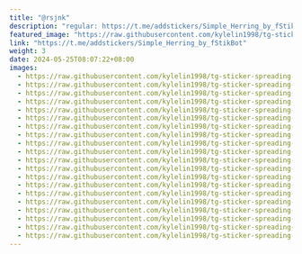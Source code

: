 ```yaml
---
title: "@rsjnk"
description: "regular: https://t.me/addstickers/Simple_Herring_by_fStikBot"
featured_image: "https://raw.githubusercontent.com/kylelin1998/tg-sticker-spreading-worldwide-images/main/img/c68ec571-32a5-4db4-93b6-3e7aaf976d1c.jpg"
link: "https://t.me/addstickers/Simple_Herring_by_fStikBot"
weight: 3
date: 2024-05-25T08:07:22+08:00
images:
  - https://raw.githubusercontent.com/kylelin1998/tg-sticker-spreading-worldwide-images/main/img/c68ec571-32a5-4db4-93b6-3e7aaf976d1c.jpg
  - https://raw.githubusercontent.com/kylelin1998/tg-sticker-spreading-worldwide-images/main/img/243bef2f-a1ac-4a0f-94e9-c5b960c5e86e.jpg
  - https://raw.githubusercontent.com/kylelin1998/tg-sticker-spreading-worldwide-images/main/img/3cd83b05-2585-4722-b953-8f21734e69ac.jpg
  - https://raw.githubusercontent.com/kylelin1998/tg-sticker-spreading-worldwide-images/main/img/d44710b3-0e1c-4b1d-9f9e-64690f97ad73.jpg
  - https://raw.githubusercontent.com/kylelin1998/tg-sticker-spreading-worldwide-images/main/img/9be3f7df-b9cc-45ab-81b2-f3f626ccd377.jpg
  - https://raw.githubusercontent.com/kylelin1998/tg-sticker-spreading-worldwide-images/main/img/d53223d4-fcd7-46f4-a2ba-81a07ae73fc0.jpg
  - https://raw.githubusercontent.com/kylelin1998/tg-sticker-spreading-worldwide-images/main/img/e7cf56df-f368-4206-9535-53883541e95d.jpg
  - https://raw.githubusercontent.com/kylelin1998/tg-sticker-spreading-worldwide-images/main/img/f98d2b34-8a5a-449b-a268-3ebf4adbe504.jpg
  - https://raw.githubusercontent.com/kylelin1998/tg-sticker-spreading-worldwide-images/main/img/95b6fbc0-ce0a-41d1-a450-47fb3c52e6cf.jpg
  - https://raw.githubusercontent.com/kylelin1998/tg-sticker-spreading-worldwide-images/main/img/2c708782-1fad-458b-96d4-fb3f34e009ab.jpg
  - https://raw.githubusercontent.com/kylelin1998/tg-sticker-spreading-worldwide-images/main/img/bf0978b2-a003-45cd-afd9-c2d6fd7c7d15.jpg
  - https://raw.githubusercontent.com/kylelin1998/tg-sticker-spreading-worldwide-images/main/img/731f65e2-a5e1-4f40-898d-7cb962e0b059.jpg
  - https://raw.githubusercontent.com/kylelin1998/tg-sticker-spreading-worldwide-images/main/img/a47ea11b-fc18-43e6-ba7c-4e6476ed0f88.jpg
  - https://raw.githubusercontent.com/kylelin1998/tg-sticker-spreading-worldwide-images/main/img/7c69c4ec-c4e4-41a3-8ecc-13ef34d37a93.jpg
  - https://raw.githubusercontent.com/kylelin1998/tg-sticker-spreading-worldwide-images/main/img/5924e328-83b3-4f12-8534-65d82c4da4c0.jpg
  - https://raw.githubusercontent.com/kylelin1998/tg-sticker-spreading-worldwide-images/main/img/b2351933-1da8-42da-84f7-504454cd2d5c.jpg
  - https://raw.githubusercontent.com/kylelin1998/tg-sticker-spreading-worldwide-images/main/img/2b466f36-2f2c-48af-bafd-229c2013cbe2.jpg
  - https://raw.githubusercontent.com/kylelin1998/tg-sticker-spreading-worldwide-images/main/img/a6c763d9-0290-4fe6-8e9a-fb5bf69af1a4.jpg
  - https://raw.githubusercontent.com/kylelin1998/tg-sticker-spreading-worldwide-images/main/img/c6fb3760-6c98-46d4-bc06-19be6add4a2e.jpg
  - https://raw.githubusercontent.com/kylelin1998/tg-sticker-spreading-worldwide-images/main/img/607ac9d7-32e2-4d41-b212-7f1ac9a05111.jpg
---
```

